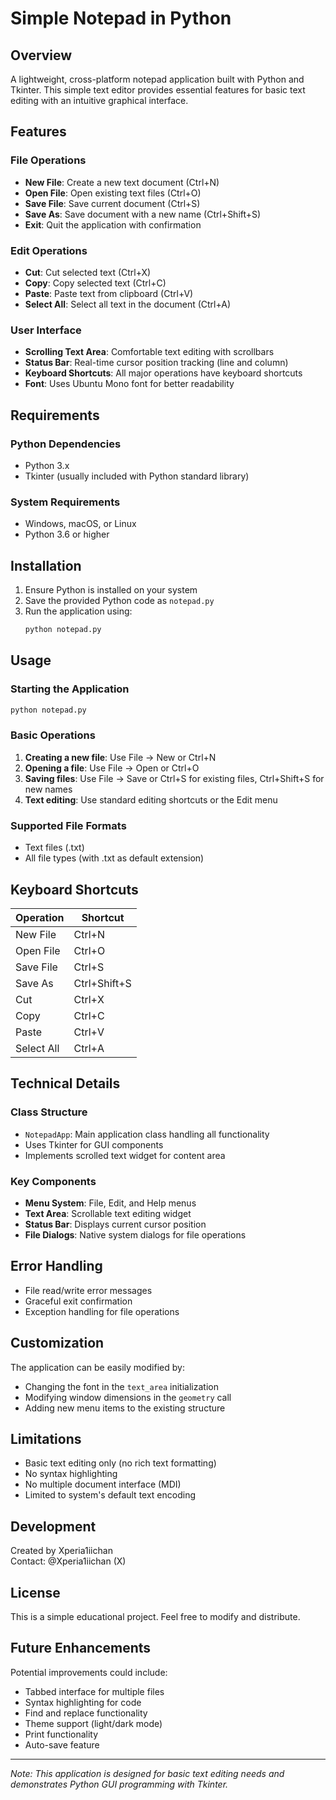 # Simple Notepad in Python

## Overview
A lightweight, cross-platform notepad application built with Python and Tkinter. This simple text editor provides essential features for basic text editing with an intuitive graphical interface.

## Features

### File Operations
- **New File**: Create a new text document (Ctrl+N)
- **Open File**: Open existing text files (Ctrl+O)
- **Save File**: Save current document (Ctrl+S)
- **Save As**: Save document with a new name (Ctrl+Shift+S)
- **Exit**: Quit the application with confirmation

### Edit Operations
- **Cut**: Cut selected text (Ctrl+X)
- **Copy**: Copy selected text (Ctrl+C)
- **Paste**: Paste text from clipboard (Ctrl+V)
- **Select All**: Select all text in the document (Ctrl+A)

### User Interface
- **Scrolling Text Area**: Comfortable text editing with scrollbars
- **Status Bar**: Real-time cursor position tracking (line and column)
- **Keyboard Shortcuts**: All major operations have keyboard shortcuts
- **Font**: Uses Ubuntu Mono font for better readability

## Requirements

### Python Dependencies
- Python 3.x
- Tkinter (usually included with Python standard library)

### System Requirements
- Windows, macOS, or Linux
- Python 3.6 or higher

## Installation

1. Ensure Python is installed on your system
2. Save the provided Python code as `notepad.py`
3. Run the application using:
   ```bash
   python notepad.py
   ```

## Usage

### Starting the Application
```bash
python notepad.py
```

### Basic Operations
1. **Creating a new file**: Use File → New or Ctrl+N
2. **Opening a file**: Use File → Open or Ctrl+O
3. **Saving files**: Use File → Save or Ctrl+S for existing files, Ctrl+Shift+S for new names
4. **Text editing**: Use standard editing shortcuts or the Edit menu

### Supported File Formats
- Text files (.txt)
- All file types (with .txt as default extension)

## Keyboard Shortcuts

| Operation | Shortcut |
|-----------|----------|
| New File | Ctrl+N |
| Open File | Ctrl+O |
| Save File | Ctrl+S |
| Save As | Ctrl+Shift+S |
| Cut | Ctrl+X |
| Copy | Ctrl+C |
| Paste | Ctrl+V |
| Select All | Ctrl+A |

## Technical Details

### Class Structure
- `NotepadApp`: Main application class handling all functionality
- Uses Tkinter for GUI components
- Implements scrolled text widget for content area

### Key Components
- **Menu System**: File, Edit, and Help menus
- **Text Area**: Scrollable text editing widget
- **Status Bar**: Displays current cursor position
- **File Dialogs**: Native system dialogs for file operations

## Error Handling
- File read/write error messages
- Graceful exit confirmation
- Exception handling for file operations

## Customization
The application can be easily modified by:
- Changing the font in the `text_area` initialization
- Modifying window dimensions in the `geometry` call
- Adding new menu items to the existing structure

## Limitations
- Basic text editing only (no rich text formatting)
- No syntax highlighting
- No multiple document interface (MDI)
- Limited to system's default text encoding

## Development
Created by Xperia1iichan  
Contact: @Xperia1iichan (X)

## License
This is a simple educational project. Feel free to modify and distribute.

## Future Enhancements
Potential improvements could include:
- Tabbed interface for multiple files
- Syntax highlighting for code
- Find and replace functionality
- Theme support (light/dark mode)
- Print functionality
- Auto-save feature

---

*Note: This application is designed for basic text editing needs and demonstrates Python GUI programming with Tkinter.*

